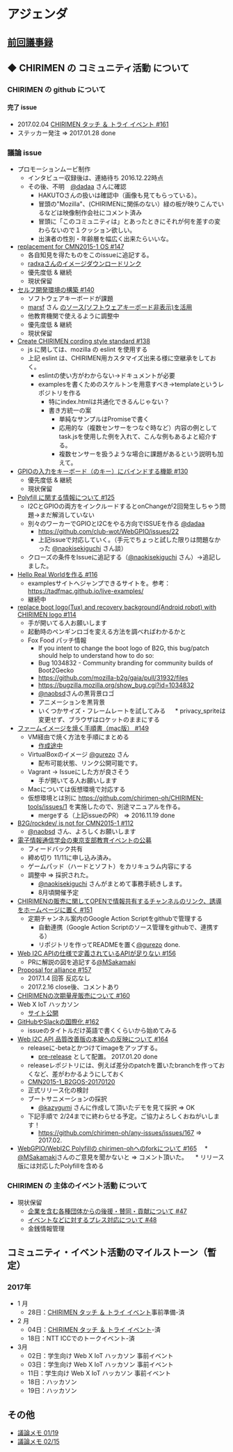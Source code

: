 # アジェンダ

## [前回議事録](meeting-2017.01.19.md)

## ◆ CHIRIMEN の コミュニティ活動 について
### CHIRIMEN の github について
#### 完了 issue
* 2017.02.04 [CHIRIMEN タッチ ＆ トライ イベント #161](https://github.com/chirimen-oh/any-issues/issues/161)
* ステッカー発注 => 2017.01.28 done

###  議論 issue
* プロモーションムービ制作
  * インタビュー収録後は、連絡待ち 2016.12.22時点
  * その後、不明　[@dadaa](https://github.com/dadaa) さんに確認
    * HAKUTOさんの扱いは確認中（画像も見てもらっている）。
    * 冒頭の"Mozilla"、(CHIRIMENに関係のない）緑の板が映りこんでいるなどは映像制作会社にコメント済み
    * 冒頭に「このコミュニティは」とあったときにそれが何を差すの変わらないので１クッション欲しい。
    * 出演者の性別・年齢層を幅広く出来たらいいな。    
* [replacement for CMN2015-1 OS #147](https://github.com/chirimen-oh/any-issues/issues/147 )
  * 各自知見を得たものをこのissueに追記する。
  * [radxaさんのイメージダウンロードリンク](http://wiki.radxa.com/Rock/prebuilt_images )
  * 優先度低 & 継続
  * 現状保留
* [セルフ開発環境の構築 #140](https://github.com/chirimen-oh/any-issues/issues/140)
  * ソフトウェアキーボードが課題
  * [marsf](https://github.com/marsf) さん [のソース(ソフトウェアキーボード非表示)を活用](https://github.com/marsf/Phantom-keyboard)
  * 他教育機関で使えるように調整中
  * 優先度低 & 継続
  * 現状保留
* [Create CHIRIMEN cording style standard #138](https://github.com/chirimen-oh/any-issues/issues/138)
  * js に関しては、mozilla の eslint を使用する
  * 上記 eslint は、CHIRIMEN用カスタマイズ出来る様に空継承をしておく。
    * eslintの使い方がわからない→ドキュメントが必要
    * examplesを書くためのスケルトンを用意すべき→templateというレポジトリを作る
      * 特にindex.htmlは共通化できるんじゃない？
      * 書き方統一の案
        * 単純なサンプルはPromiseで書く
        * 応用的な（複数センサーをつなぐ時など）内容の例としてtask.jsを使用した例を入れて、こんな例もあるよと紹介する。
        * 複数センサーを扱うような場合に課題があるという説明も加えて。  
* [GPIOの入力をキーボード（のキー）にバインドする機能 #130](https://github.com/chirimen-oh/any-issues/issues/130)
  * 優先度低 & 継続
  * 現状保留
* [Polyfill に関する情報について #125](https://github.com/chirimen-oh/any-issues/issues/125)
  * I2CとGPIOの両方をインクルードするとonChangeが2回発生しちゃう問題→まだ解消していない
  * 別々のワーカーでGPIOとI2Cをやる方向でISSUEを作る [@dadaa](https://github.com/dadaa)
    * https://github.com/club-wot/WebGPIO/issues/22
    * 上記issueで対応していく。（手元でちょっと試した限りは問題なかった [@naokisekiguchi](https://github.com/naokisekiguchi) さん談）
  * クローズの条件をIssueに追記する（[@naokisekiguchi](https://github.com/naokisekiguchi) さん）→追記しました。
* [Hello Real Worldを作る #116](https://github.com/chirimen-oh/any-issues/issues/116)
  * examplesサイトへジャンプできるサイトを。参考：https://tadfmac.github.io/live-examples/
  * 継続中
* [replace boot logo(Tux) and recovery background(Android robot) with CHIRIMEN logo #114](https://github.com/chirimen-oh/any-issues/issues/114)
  * 手が開いてる人お願いします
  * 起動時のペンギンロゴを変える方法を調べればわかるかと
  * Fox Food パッチ情報
    * If you intent to change the boot logo of B2G, this bug/patch should help to understand how to do so:
    * Bug 1034832 - Community branding for community builds of Boot2Gecko
    * https://github.com/mozilla-b2g/gaia/pull/31932/files
    * https://bugzilla.mozilla.org/show_bug.cgi?id=1034832
    * [@naobsd](https://github.com/naobsd)さんの黒背景ロゴ
    * アニメーションを黒背景
    * いくつかサイズ・フレームレートを試してみる
　  * privacy_spriteは変更せず、ブラウザはロケットのままにする
* [ファームイメージを焼く手順書（mac版） #149](https://github.com/chirimen-oh/any-issues/issues/149)
  * VM経由で焼く方法を手順にまとめる
    * [作成途中](https://github.com/chirimen-oh/chirimen-oh.github.io/issues/70)
  * VirtualBoxのイメージ [@gurezo](https://github.com/gurezo) さん
    * 配布可能状態、リンク公開可能です。
  * Vagrant → Issueにした方が良さそう
    * 手が開いてる人お願いします
  * Macについては仮想環境で対応する
  * 仮想環境とは別に https://github.com/chirimen-oh/CHIRIMEN-tools/issues/1 を実施したので、別途マニュアルを作る。
    * mergeする（上記issueのPR） => 2016.11.19 done
* [B2G/rockdev/ is not for CMN2015-1 #112](https://github.com/chirimen-oh/any-issues/issues/112)
  * [@naobsd](https://github.com/naobsd) さん、よろしくお願いします
* [電子情報通信学会の東京支部教育イベントの公募](https://github.com/chirimen-oh/any-issues/issues/153)
  * フィードバック共有
  * 締め切り 11/11に申し込み済み。
  * ゲームパッド（ハードとソフト）をカリキュラム内容にする
  * 調整中 => 採択された。
    * [@naokisekiguchi](https://github.com/naokisekiguchi) さんがまとめて事務手続きします。
    * 8月頃開催予定
* [CHIRIMENの販売に関してOPENで情報共有するチャンネルのリンク、誘導をホームページに置く #151](https://github.com/chirimen-oh/any-issues/issues/151)
  * 定期チャンネル案内のGoogle Action Scriptをgithubで管理する
    * 自動連携（Google Action Scriptのソース管理をgithubで、連携する）
    * リポジトリを作ってREADMEを置く[@gurezo](https://github.com/gurezo) done.
* [Web I2C APIの仕様で定義されているAPIが足りない #156](https://github.com/chirimen-oh/any-issues/issues/156)
  * PRに解説の図を追記する[@MSakamaki](https://github.com/MSakamaki)
* [Proposal for alliance #157](https://github.com/chirimen-oh/any-issues/issues/157)
  * 2017.1.4 回答 反応なし
  * 2017.2.16 close後、コメントあり
* [CHIRIMENの次期量産販売について #160](https://github.com/chirimen-oh/any-issues/issues/160)
* Web X IoT ハッカソン
  * [サイト公開](https://browserobo.github.io/hackathon2017/)
* [GitHubやSlackの国際化 #162](https://github.com/chirimen-oh/any-issues/issues/162)
  * issueのタイトルだけ英語で書くくらいから始めてみる
* [Web I2C API 品質改善版の本線への反映について #164](https://github.com/chirimen-oh/any-issues/issues/164)
  * releaseに-betaとかつけてimageをアップする。
    * [pre-release](https://github.com/chirimen-oh/release/releases) として配置。 2017.01.20 done
  * releaseレポジトリには、例えば差分のpatchを置いたbranchを作っておくなど、差がわかるようにしておく
  * [CMN2015-1_B2GOS-20170120](https://github.com/chirimen-oh/release/releases/tag/CMN2015-1_B2GOS-20170120)
  * 正式リリース化の検討
  * ブートサニメーションの採択
    * [@kazygumi](https://github.com/kazygumi) さんに作成して頂いたデモを見て採択 => OK
  * 下記手順で 2/24までに終わらせる予定。ご協力よろしくおねがいします！
    * https://github.com/chirimen-oh/any-issues/issues/167 => 2017.02.
* [WebGPIO/WebI2C Polyfillの chirimen-ohへのforkについて #165](https://github.com/chirimen-oh/any-issues/issues/165)
　* [@MSakamaki](https://github.com/MSakamaki)さんのご意見を聞かないと => コメント頂いた。
　* リリース版には対応したPolyfillを含める

### CHIRIMEN の 主体のイベント活動 について
* 現状保留
  * [ 企業を含む各種団体からの後援・賛同・貢献について #47  ](https://is.gd/y9GQVO)
  * [ イベントなどに対するプレス対応について #48  ](https://is.gd/03PdBo)
  * 金銭情報管理

## コミュニティ・イベント活動のマイルストーン（暫定）
### 2017年
* 1 月
  * 28日：[CHIRIMEN タッチ ＆ トライ イベント](https://chirimen-oh.connpass.com/event/47706/)事前準備-済
* 2 月
  * 04日：[CHIRIMEN タッチ ＆ トライ イベント](https://chirimen-oh.connpass.com/event/47706/)-済
  * 18日：NTT ICCでのトークイベント-済
* 3月
  * 02日：学生向け Web X IoT ハッカソン 事前イベント
  * 03日：学生向け Web X IoT ハッカソン 事前イベント
  * 11日：学生向け Web X IoT ハッカソン 事前イベント
  * 18日：ハッカソン
  * 19日：ハッカソン


## その他
* [議論メモ 01/19](https://public.etherpad-mozilla.org/p/chirimen-20170119)
* [議論メモ 02/15](https://public.etherpad-mozilla.org/p/chirimen-20170215)
